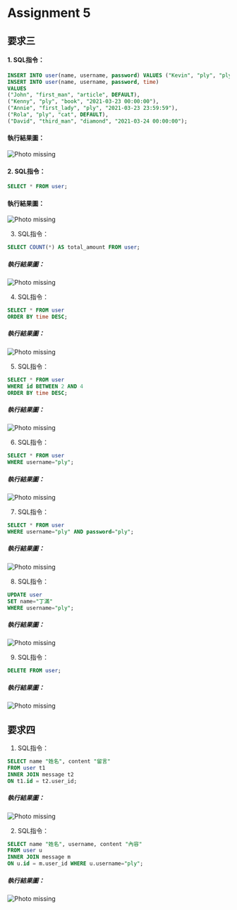 # Assignment 5

## 要求三
#### 1. SQL指令：
```SQL
INSERT INTO user(name, username, password) VALUES ("Kevin", "ply", "ply");
INSERT INTO user(name, username, password, time)
VALUES 
("John", "first_man", "article", DEFAULT),
("Kenny", "ply", "book", "2021-03-23 00:00:00"),
("Annie", "first_lady", "ply", "2021-03-23 23:59:59"),
("Rola", "ply", "cat", DEFAULT),
("David", "third_man", "diamond", "2021-03-24 00:00:00");
```
#### 執行結果圖：
![Photo missing](photo/3-1.png)

#### 2. SQL指令：
```SQL
SELECT * FROM user;
```
#### 執行結果圖：
![Photo missing](photo/3-2.png)

3. SQL指令：
```SQL
SELECT COUNT(*) AS total_amount FROM user;
```
##### 執行結果圖：
![Photo missing](photo/3-3.png)

4. SQL指令：
```SQL
SELECT * FROM user
ORDER BY time DESC;
```
##### 執行結果圖：
![Photo missing](photo/3-4.png)

5. SQL指令：
```SQL
SELECT * FROM user
WHERE id BETWEEN 2 AND 4
ORDER BY time DESC;
```
##### 執行結果圖：
![Photo missing](photo/3-5.png)

6. SQL指令：
```SQL
SELECT * FROM user
WHERE username="ply";
```
##### 執行結果圖：
![Photo missing](photo/3-6.png)

7. SQL指令：
```SQL
SELECT * FROM user
WHERE username="ply" AND password="ply";
```
##### 執行結果圖：
![Photo missing](photo/3-7.png)

8. SQL指令：
```SQL
UPDATE user
SET name="丁滿"
WHERE username="ply";
```
##### 執行結果圖：
![Photo missing](photo/3-8.png)

9. SQL指令：
```SQL
DELETE FROM user;
```
##### 執行結果圖：
![Photo missing](photo/3-9.png)

## 要求四
1. SQL指令：
```SQL
SELECT name "姓名", content "留言"
FROM user t1
INNER JOIN message t2
ON t1.id = t2.user_id;
```
##### 執行結果圖：
![Photo missing](photo/4-1.png)

2. SQL指令：
```SQL
SELECT name "姓名", username, content "內容"
FROM user u
INNER JOIN message m
ON u.id = m.user_id WHERE u.username="ply";
```
##### 執行結果圖：
![Photo missing](photo/4-2.png)
